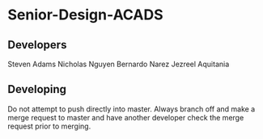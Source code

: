 # Senior-Design-ACADS

## Developers
Steven Adams
Nicholas Nguyen
Bernardo Narez
Jezreel Aquitania

## Developing

Do not attempt to push directly into master. Always branch off and make a merge request to master and have another developer check the merge request prior to merging.
